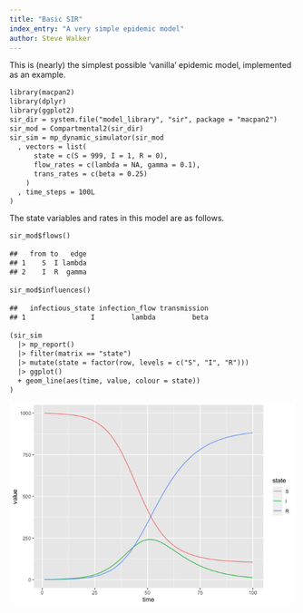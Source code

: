 ```yaml
---
title: "Basic SIR"
index_entry: "A very simple epidemic model"
author: Steve Walker
---
```

This is (nearly) the simplest possible ‘vanilla’ epidemic model,
implemented as an example.

    library(macpan2)
    library(dplyr)
    library(ggplot2)
    sir_dir = system.file("model_library", "sir", package = "macpan2")
    sir_mod = Compartmental2(sir_dir)
    sir_sim = mp_dynamic_simulator(sir_mod
      , vectors = list(
          state = c(S = 999, I = 1, R = 0),
          flow_rates = c(lambda = NA, gamma = 0.1),
          trans_rates = c(beta = 0.25)
        )
      , time_steps = 100L
    )

The state variables and rates in this model are as follows.

    sir_mod$flows()

    ##   from to   edge
    ## 1    S  I lambda
    ## 2    I  R  gamma

    sir_mod$influences()

    ##   infectious_state infection_flow transmission
    ## 1                I         lambda         beta

    (sir_sim
      |> mp_report()
      |> filter(matrix == "state")
      |> mutate(state = factor(row, levels = c("S", "I", "R")))
      |> ggplot()
      + geom_line(aes(time, value, colour = state))
    )

![](README_files/figure-markdown_strict/plot_model-1.png)
